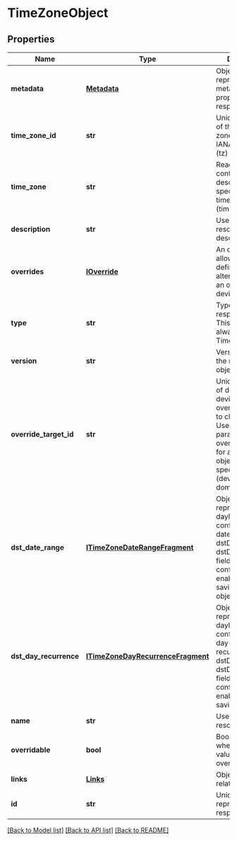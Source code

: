 # TimeZoneObject

## Properties
Name | Type | Description | Notes
------------ | ------------- | ------------- | -------------
**metadata** | [**Metadata**](Metadata.md) | Object representing metadata properties of the response object. | [optional] 
**time_zone_id** | **str** | Unique identifier of the global time zone from the IANA time zone (tz) database. | [optional] 
**time_zone** | **str** | Read-only field containing description of the specified global time zone (timeZoneId). | [optional] 
**description** | **str** | User provided resource description.  | [optional] 
**overrides** | [**IOverride**](IOverride.md) | An object override allows you to define an alternate value for an object on a device or domain. | [optional] 
**type** | **str** | Type of the response object. This value is always TimeZoneObject. | [optional] 
**version** | **str** | Version number of the response object. | [optional] 
**override_target_id** | **str** | Unique identifier of domain or device when override assigned to child domain. Used as path parameter to GET override details for a specific object on a specific target (device or domain). | [optional] 
**dst_date_range** | [**ITimeZoneDateRangeFragment**](ITimeZoneDateRangeFragment.md) | Object representing the daylight saving configuration by date range. Either dstDateRange or dstDayRecurrence field must be configured to enable daylight saving for the object. | [optional] 
**dst_day_recurrence** | [**ITimeZoneDayRecurrenceFragment**](ITimeZoneDayRecurrenceFragment.md) | Object representing the daylight saving configuration by day-based recurrence. Either dstDateRange or dstDayRecurrence field must be configured to enable daylight saving. | [optional] 
**name** | **str** | User assigned resource name. | [optional] 
**overridable** | **bool** | Boolean indicating whether object values can be overridden. | [optional] 
**links** | [**Links**](Links.md) | Object containing related links. | [optional] 
**id** | **str** | Unique identifier representing response object. | [optional] 

[[Back to Model list]](../README.md#documentation-for-models) [[Back to API list]](../README.md#documentation-for-api-endpoints) [[Back to README]](../README.md)


